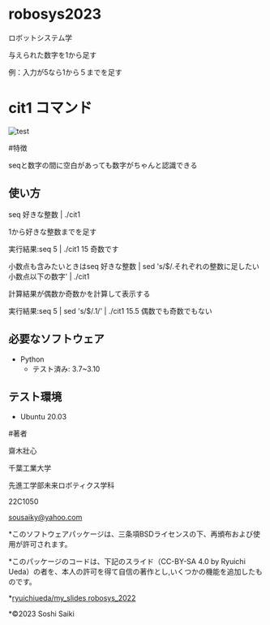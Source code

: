 # robosys2023

ロボットシステム学

与えられた数字を1から足す

例：入力が5なら1から５までを足す

# cit1 コマンド

![test](https://github.com/Sousaiky/robosys2023/actions/workflows/test.yml/badge.svg)

#特徴

seqと数字の間に空白があっても数字がちゃんと認識できる

## 使い方

seq 好きな整数 | ./cit1

1から好きな整数までを足す

実行結果:seq 5 | ./cit1
         15
         奇数です

小数点も含みたいときはseq 好きな整数 | sed 's/$/.それぞれの整数に足したい小数点以下の数字' | ./cit1

計算結果が偶数か奇数かを計算して表示する

実行結果:seq 5 | sed 's/$/.1/' | ./cit1
         15.5
         偶数でも奇数でもない

## 必要なソフトウェア

* Python
  * テスト済み: 3.7~3.10

## テスト環境

* Ubuntu 20.03

#著者

齋木壯心

千葉工業大学

先進工学部未来ロボティクス学科

22C1050

sousaiky@yahoo.com

*このソフトウェアパッケージは、三条項BSDライセンスの下、再頒布および使用が許可されます。

*このパッケージのコードは、下記のスライド（CC-BY-SA 4.0 by Ryuichi Ueda）の者を、本人の許可を得て自信の著作とし,いくつかの機能を追加したものです。

*[ryuichiueda/my_slides robosys_2022](https://github.com/ryuichiueda/my_slides/tree/master/robosys2022)

*©2023 Soshi Saiki
